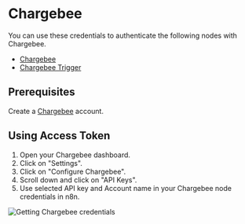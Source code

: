 # Chargebee

You can use these credentials to authenticate the following nodes with Chargebee.

- [Chargebee](/integrations/builtin/app-nodes/n8n-nodes-base.chargebee/)
- [Chargebee Trigger](/integrations/builtin/trigger-nodes/n8n-nodes-base.chargebeetrigger/)

## Prerequisites

Create a [Chargebee](https://www.chargebee.com/) account.

## Using Access Token

1. Open your Chargebee dashboard.
2. Click on "Settings".
3. Click on "Configure Chargebee".
4. Scroll down and click on "API Keys".
5. Use selected API key and Account name in your Chargebee node credentials in n8n.


![Getting Chargebee credentials](/_images/integrations/builtin/credentials/chargebee/using-access-token.gif)
